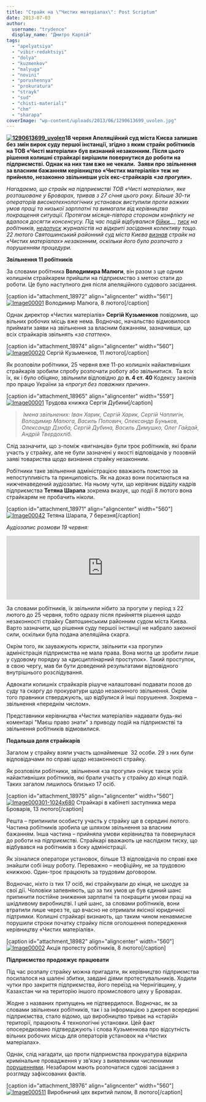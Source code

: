 ```yaml
---
title: "Страйк на \"Чистих матеріалах\": Post Scriptum"
date: 2013-07-03
author: 
  username: "trydence"
  display_name: "Дмитро Карпій"
tags: 
  - "apelyatsiya"
  - "vibir-redaktsiyi"
  - "dolya"
  - "kuzmenkov"
  - "malyuga"
  - "novini"
  - "porushennya"
  - "prokuratura"
  - "strayk"
  - "sud"
  - "chisti-materiali"
  - "chm"
  - "sharapa"
coverImage: "wp-content/uploads/2013/06/1290613699_uvolen.jpg"
---
```


**[![1290613699_uvolen](https://mpz.brovary.org/wp-content/uploads/2013/06/1290613699_uvolen.jpg)](https://mpz.brovary.org/wp-content/uploads/2013/06/1290613699_uvolen.jpg)18 червня Апеляційний суд міста Києва залишив без змін вирок суду першої інстанції, згідно з яким страйк робітників на ТОВ «Чисті матеріали» був визнаний незаконним. Після цього рішення колишні страйкарі вирішили повернутися до роботи на підприємстві. Однак на них там вже не чекали.  Заяви про звільнення за власним бажанням керівництво «Чистих матеріалів» теж не прийняло, незаконно звільнивши усіх екс-страйкарів «_за прогули_».**

_Нагадаємо, що страйк на підприємстві ТОВ «Чисті матеріали», яке розташоване у Броварах, тривав з 27 січня цього року. Більше 30-ти операторів високотехнологічних установок виступили проти важких умов праці та низької зарплатні та вимагали від керівництва покращення ситуації. Протягом місяця-півтора сторонам конфлікту не вдалося досягти консенсусу. Під час подій відбувалися [бійки](https://mpz.brovary.org/miting-straykariv-bilya-miskradi-zavershivsya-shturmom-pidpriyemstva-chisti-materiali/)__, [тиск](https://mpz.brovary.org/sogodni-militsiya-zavitala-do-straykariv-chistih-materialiv-tisk-na-robitnikiv-trivaye/)_ _на робітників, [недопуск](https://mpz.brovary.org/administratsiya-chistih-materialiv-nivelyuye-vsi-poperedni-domovlenosti-ta-pereshkodzhaye-roboti-zhurnalistiv/)_ _журналістів на відкриті засідання колективу тощо. 22 лютого Святошинський районний суд міста Києва [визнав](https://mpz.brovary.org/sud-viznav-strayk-na-chistih-materialah-nezakonnim/)_ _страйк на «Чистих матеріалах» незаконним, оскільки його було розпочато з порушенням процедури._

**Звільнення 11 робітників**

За словами робітника **Володимира Малюги**, він разом з ще одним колишнім страйкарем прийшли на підприємство з метою стати до роботи. Це було наступного дня після апеляційного судового засідання.

\[caption id="attachment\_18972" align="aligncenter" width="561"\][![Image00001](https://mpz.brovary.org/wp-content/uploads/2013/06/Image000012.jpg)](https://mpz.brovary.org/wp-content/uploads/2013/06/Image000012.jpg) Володимир Малюга, 8 лютого\[/caption\]

Однак директор «Чистих матеріалів» **Сергій Кузьменков** повідомив, що вільних робочих місць вже нема. Водночас, начальство відмовилося приймати заяви на звільнення за власним бажанням, зазначивши, що всіх страйкарів звільнять «_за статтею_».

\[caption id="attachment\_18974" align="aligncenter" width="560"\][![Image00020](https://mpz.brovary.org/wp-content/uploads/2013/06/Image00020.jpg)](https://mpz.brovary.org/wp-content/uploads/2013/06/Image00020.jpg) Сергій Кузьменков, 11 лютого\[/caption\]

Як розповіли робітники, 25 червня вже 11-ро колишніх найактивніших страйкарів зробили спробу розпочати роботу або звільнитися.  Та всіх їх, як і було обіцяно, звільнили відповідно до **п. 4 ст. 40** Кодексу законів про працю України за «_прогул без поважних причин_».

\[caption id="attachment\_18965" align="aligncenter" width="559"\][![Image00001](https://mpz.brovary.org/wp-content/uploads/2013/06/Image000011.jpg)](https://mpz.brovary.org/wp-content/uploads/2013/06/Image000011.jpg) Трудова книжка Сергія Дубини\[/caption\]

>  _Імена звільнених:_ _Іван Харик, Сергій Харик, Сергій Чаплигін, Володимир Малюга, Василь Попович, Олександр Буньков, Олександр Дзюба, Сергій Дубина, Василь Димушко, Олег Гайдай, Андрій Твердохліб._

Слід зазначити, що з-поміж «вигнанців» були троє робітників, які брали участь у страйку, але не були зазначені у якості відповідачів у позовній заяві товариства щодо визнання страйку незаконним.

Робітники таке звільнення адміністрацією вважають помстою за непоступливість та принциповість. Як на доказ вони посилаються на нижченаведений аудіозапис. На ньому чути, що керівник відділу кадрів підприємства **Тетяна Шарапа** зокрема вказує, що події 8 лютого вона страйкарям не пробачить ніколи.

\[caption id="attachment\_18971" align="aligncenter" width="560"\][![Image00042](https://mpz.brovary.org/wp-content/uploads/2013/06/Image00042.jpg)](https://mpz.brovary.org/wp-content/uploads/2013/06/Image00042.jpg) Тетяна Шарапа, 7 березня\[/caption\]

_Аудіозапис розмови 19 червня:_

<iframe src="https://w.soundcloud.com/player/?url=http%3A%2F%2Fapi.soundcloud.com%2Ftracks%2F99314704&amp;color=ff6600&amp;auto_play=false&amp;show_artwork=false" height="166" width="100%" frameborder="no" scrolling="no"></iframe>

За словами робітників, їх звільнили нібито за прогули у період з 22 лютого до 25 червня, тобто одразу після прийняття рішення щодо незаконності страйку Святошинським районним судом міста Києва. Варто зазначити, що рішення суду першої інстанції не набрало законної сили, оскільки була подана апеляційна скарга.

Окрім того, як зауважують юристи, звільнити «за прогули» адміністрація підприємства не мала права. Вона могла це зробити лише у судовому порядку за «дисциплінарний проступок». Такий проступок, в свою чергу, мав би бути доведений результатами відповідного внутрішнього розслідування.

Адвокати колишніх страйкарів рішуче налаштовані подавати позов до суду та скаргу до прокуратури щодо незаконного звільнення. Окрім того правники стверджують, що відбулися й інші порушення. Зокрема – звільнення «переднім числом».

Представники керівництва «Чистих матеріалів» надавати будь-які коментарі "Маєш право знати" з приводу подій на підприємстві та звільнення робітників відмовилися.

**Подальша доля страйкарів**

Загалом у страйку взяли участь щонайменше  32 особи. 29 з них були відповідачами по справі щодо незаконності страйку.

Як розповіли робітники, звільнення «за прогули» очікує також усіх найактивніших робітників, які брали участь у страйку до кінця подій. Таких загалом лишилось близько 17 осіб.

\[caption id="attachment\_18975" align="aligncenter" width="560"\][![Image000301-1024x680](https://mpz.brovary.org/wp-content/uploads/2013/06/Image000301.jpg)](https://mpz.brovary.org/wp-content/uploads/2013/06/Image000301-1024x680.jpg) Страйкарі в кабінеті заступника мера Броварів, 13 лютого\[/caption\]

Решта – припинили особисту участь у страйку ще в середині лютого. Частина робітників зробила це шляхом звільнення за власним бажанням. Інша частина – прийняла умови керівництва та повернулася до роботи на підприємстві. Страйкарі вважають це наслідком тиску, що відбувався на робітників з боку адміністрації.

Як зізналися оператори установок, більше 13 відповідачів по справі вже знайшли собі іншу роботу. Переважно – неофіційну, не за трудовою книжкою. Один-троє працюють за трудовим договором.

Водночас, ніхто із тих 17 осіб, які страйкували до кінця, не шкодує за свої дії. Чоловіки запевняють, що за тих умов це був єдиний шанс припинити постійне зниження зарплатні та покращити умови праці на шкідливому виробництві. І цей шанс, за словами робітників, вони втратили лише через те, що вчасно не отримали якісної юридичної підтримки. Колишні страйкарі визнають, що таким чином ненавмисне порушили строки початку страйку після оголошення попередження керівництву «Чистих матеріалів».

\[caption id="attachment\_18982" align="aligncenter" width="560"\][![Image00002](https://mpz.brovary.org/wp-content/uploads/2013/06/Image00002.jpg)](https://mpz.brovary.org/wp-content/uploads/2013/06/Image00002.jpg) Акція протесту робітників, 8 лютого\[/caption\]

**Підприємство продовжує працювати**

Під час розпалу страйку можна пригадати, як керівництво підприємства посилалося на шалені збитки, завдані діями протестувальників. Ходили чутки про закриття підприємства, його переїзд на Чернігівщину, у Казахстан чи на територію іншого промислового цеху у Броварах.

Жодне з названих припущень не підтвердилося. Водночас, як за словами звільнених робітників, так і за інформацією з джерел всередині підприємства, стало відомо, що виробництво триває на «старій» території, працюють 4 технологічні установки. Цей факт опосередковано підтверджують і слова Кузьменкова про відсутність вільних робочих місць для операторів установок на «Чистих матеріалах».

Однак, слід нагадати, що проти підприємства прокуратура відкрила кримінальне провадження у зв’язку з виявленими численними [порушеннями](https://mpz.brovary.org/administratsiya-chistih-materialiv-znayshla-nadiynih-pidpisantiv-kolektivnogo-dogovoru/). Незабаром мають розпочатися судові засідання з розгляду зафіксованих фактів.

\[caption id="attachment\_18976" align="aligncenter" width="560"\][![Image000511](https://mpz.brovary.org/wp-content/uploads/2013/06/Image000511.jpg)](https://mpz.brovary.org/wp-content/uploads/2013/06/Image000511.jpg) Виробничий цех вкритий пилом, 8 лютого\[/caption\]
